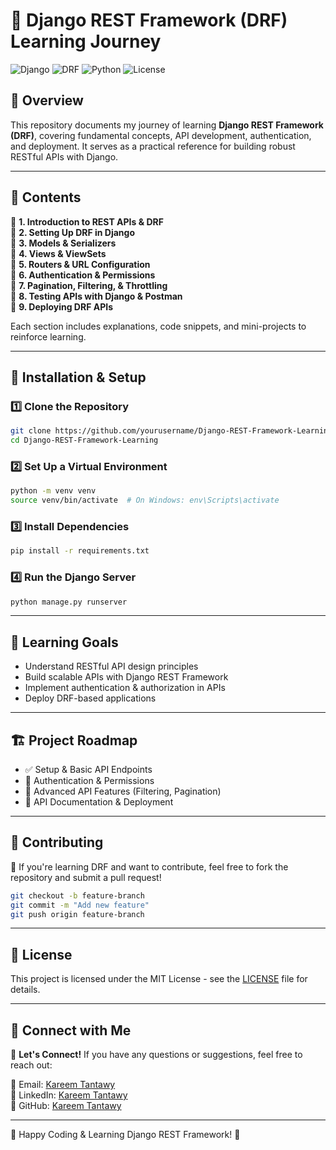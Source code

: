 # 🌟 Django REST Framework (DRF) Learning Journey

![Django](https://img.shields.io/badge/Django-5.1%2B-green.svg)
![DRF](https://img.shields.io/badge/DRF-3.14%2B-red.svg)
![Python](https://img.shields.io/badge/Python-3.12%2B-blue.svg)
![License](https://img.shields.io/badge/License-MIT-orange.svg)

## 📌 **Overview**

This repository documents my journey of learning **Django REST Framework (DRF)**, covering fundamental concepts, API development, authentication, and deployment. It serves as a practical reference for building robust RESTful APIs with Django.

---

## 📖 **Contents**

📌 **1. Introduction to REST APIs & DRF**  
📌 **2. Setting Up DRF in Django**  
📌 **3. Models & Serializers**  
📌 **4. Views & ViewSets**  
📌 **5. Routers & URL Configuration**  
📌 **6. Authentication & Permissions**  
📌 **7. Pagination, Filtering, & Throttling**  
📌 **8. Testing APIs with Django & Postman**  
📌 **9. Deploying DRF APIs**  

Each section includes explanations, code snippets, and mini-projects to reinforce learning.

---

## 🚀 **Installation & Setup**

### 1️⃣ **Clone the Repository**
```bash
git clone https://github.com/yourusername/Django-REST-Framework-Learning.git
cd Django-REST-Framework-Learning
```

### 2️⃣ **Set Up a Virtual Environment**
```bash
python -m venv venv
source venv/bin/activate  # On Windows: env\Scripts\activate
```

### 3️⃣ **Install Dependencies**
```bash
pip install -r requirements.txt
```

### 4️⃣ **Run the Django Server**
```bash
python manage.py runserver
```

---

## 🎯 **Learning Goals**

- Understand RESTful API design principles  
- Build scalable APIs with Django REST Framework  
- Implement authentication & authorization in APIs  
- Deploy DRF-based applications  

---

## 🏗 **Project Roadmap**

- ✅ Setup & Basic API Endpoints  
- 🔲 Authentication & Permissions  
- 🔲 Advanced API Features (Filtering, Pagination)  
- 🔲 API Documentation & Deployment  

---

## 🤝 **Contributing**

🚀 If you're learning DRF and want to contribute, feel free to fork the repository and submit a pull request!

```bash
git checkout -b feature-branch
git commit -m "Add new feature"
git push origin feature-branch
```

---

## 📜 **License**

This project is licensed under the MIT License - see the [LICENSE](LICENSE) file for details.

---

## 📩 **Connect with Me**

💬 **Let's Connect!** If you have any questions or suggestions, feel free to reach out:

📧 Email: [Kareem Tantawy](tantawykarim1@gmail.com)   
🔗 LinkedIn: [Kareem Tantawy](https://www.linkedin.com/in/kareem-ahmed-tantawy/)  
🐍 GitHub: [Kareem Tantawy](https://github.com/kareem-tantawy)  

---

🎯 Happy Coding & Learning Django REST Framework! 🚀
